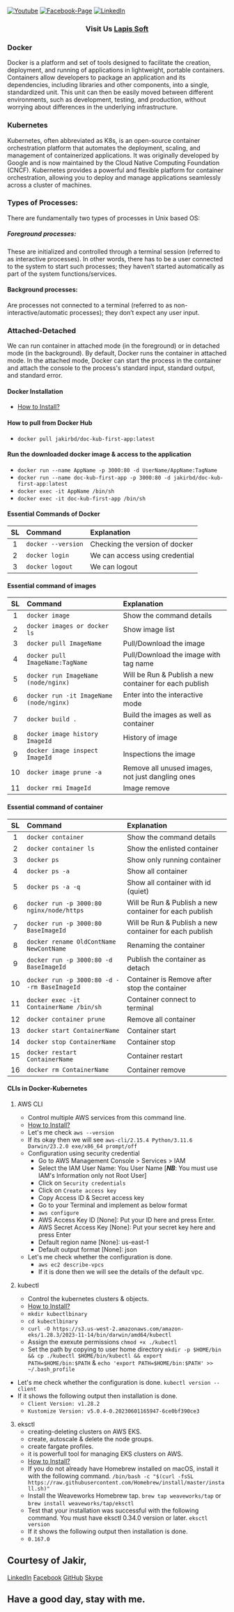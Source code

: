 [![Youtube][youtube-shield]][youtube-url]
[![Facebook-Page][facebook-shield]][facebook-url]
[![LinkedIn][linkedin-shield]][linkedin-url]

<h3 align="center">
   Visit Us <a href="http://www.lapissoft.com">Lapis Soft</a>
</h3>

### Docker

Docker is a platform and set of tools designed to facilitate the creation, deployment, and running of applications in lightweight, portable containers. Containers allow developers to package an application and its dependencies, including libraries and other components, into a single, standardized unit. This unit can then be easily moved between different environments, such as development, testing, and production, without worrying about differences in the underlying infrastructure.

### Kubernetes

Kubernetes, often abbreviated as K8s, is an open-source container orchestration platform that automates the deployment, scaling, and management of containerized applications. It was originally developed by Google and is now maintained by the Cloud Native Computing Foundation (CNCF). Kubernetes provides a powerful and flexible platform for container orchestration, allowing you to deploy and manage applications seamlessly across a cluster of machines.

### Types of Processes:

There are fundamentally two types of processes in Unix based OS:

##### Foreground processes:

These are initialized and controlled through a terminal session (referred to as interactive processes). In other words, there has to be a user connected to the system to start such processes; they haven’t started automatically as part of the system functions/services.

#### Background processes:

Are processes not connected to a terminal (referred to as non-interactive/automatic processes); they don’t expect any user input.

### Attached-Detached

We can run container in attached mode (in the foreground) or in detached mode (in the background). By default, Docker runs the container in attached mode. In the attached mode, Docker can start the process in the container and attach the console to the process's standard input, standard output, and standard error.

#### Docker Installation

- <a href="https://docs.docker.com/get-docker/">How to Install?</a>

#### How to pull from Docker Hub

- `docker pull jakirbd/doc-kub-first-app:latest`

#### Run the downloaded docker image & access to the application

- `docker run --name AppName -p 3000:80 -d UserName/AppName:TagName`
- `docker run --name doc-kub-first-app -p 3000:80 -d jakirbd/doc-kub-first-app:latest`
- `docker exec -it AppName /bin/sh`
- `docker exec -it doc-kub-first-app /bin/sh`

#### Essential Commands of Docker

| SL  | Command            | Explanation                    |
| :-: | :----------------- | :----------------------------- |
|  1  | `docker --version` | Checking the version of docker |
|  2  | `docker login`     | We can access using credential |
|  3  | `docker logout`    | We can logout                  |

#### Essential command of images

| SL  | Command                                 | Explanation                                            |
| :-: | :-------------------------------------- | :----------------------------------------------------- |
|  1  | `docker image`                          | Show the command details                               |
|  2  | `docker images or docker ls`            | Show image list                                        |
|  3  | `docker pull ImageName`                 | Pull/Download the image                                |
|  4  | `docker pull ImageName:TagName`         | Pull/Download the image with tag name                  |
|  5  | `docker run ImageName (node/nginx)`     | Will be Run & Publish a new container for each publish |
|  6  | `docker run -it ImageName (node/nginx)` | Enter into the interactive mode                        |
|  7  | `docker build .`                        | Build the images as well as container                  |
|  8  | `docker image history ImageId`          | History of image                                       |
|  9  | `docker image inspect ImageId`          | Inspections the image                                  |
| 10  | `docker image prune -a`                 | Remove all unused images, not just dangling ones       |
| 11  | `docker rmi ImageId`                    | Image remove                                           |

#### Essential command of container

| SL  | Command                                     | Explanation                                            |
| :-: | :------------------------------------------ | :----------------------------------------------------- |
|  1  | `docker container`                          | Show the command details                               |
|  2  | `docker container ls`                       | Show the enlisted container                            |
|  3  | `docker ps`                                 | Show only running container                            |
|  4  | `docker ps -a`                              | Show all container                                     |
|  5  | `docker ps -a -q`                           | Show all container with id (quiet)                     |
|  6  | `docker run -p 3000:80 nginx/node/https`    | Will be Run & Publish a new container for each publish |
|  7  | `docker run -p 3000:80 BaseImageId`         | Will be Run & Publish a new container for each publish |
|  8  | `docker rename OldContName NewContName`     | Renaming the container                                 |
|  9  | `docker run -p 3000:80 -d BaseImageId`      | Publish the container as detach                        |
| 10  | `docker run -p 3000:80 -d --rm BaseImageId` | Container is Remove after stop the container           |
| 11  | `docker exec -it ContainerName /bin/sh`     | Container connect to terminal                          |
| 12  | `docker container prune`                    | Remove all container                                   |
| 13  | `docker start ContainerName`                | Container start                                        |
| 14  | `docker stop ContainerName`                 | Container stop                                         |
| 15  | `docker restart ContainerName`              | Container restart                                      |
| 16  | `docker rm ContainerName`                   | Container remove                                       |

#### CLIs in Docker-Kubernetes

1. AWS CLI

   - Control multiple AWS services from this command line.
   - <a href="https://docs.aws.amazon.com/cli/latest/userguide/getting-started-install.html">How to Install?</a>
   - Let's me check `aws --version`
   - If its okay then we will see `aws-cli/2.15.4 Python/3.11.6 Darwin/23.2.0 exe/x86_64 prompt/off`
   - Configuration using security credential
     - Go to AWS Management Console > Services > IAM
     - Select the IAM User Name: You User Name [***NB***: You must use IAM's Information only not Root User]
     - Click on `Security credentials`
     - Click on `Create access key`
     - Copy Access ID & Secret access key
     - Go to your Terminal and implement as below format
     - `aws configure`
     - AWS Access Key ID [None]: Put your ID here and press Enter.
     - AWS Secret Access Key [None]: Put your secret key here and press Enter
     - Default region name [None]: us-east-1
     - Default output format [None]: json
   - Let's me check whether the configuration is done.
     - `aws ec2 describe-vpcs`
     - If it is done then we will see the details of the default vpc.

2. kubectl

   - Control the kubernetes clusters & objects.
   - <a href="https://docs.aws.amazon.com/eks/latest/userguide/install-kubectl.html">How to Install?</a>
   - `mkdir kubectlbinary`
   - `cd kubectlbinary`
   - `curl -O https://s3.us-west-2.amazonaws.com/amazon-eks/1.28.3/2023-11-14/bin/darwin/amd64/kubectl`
   - Assign the exexute permissions `chmod +x ./kubectl`
   - Set the path by copying to user home directory `mkdir -p $HOME/bin && cp ./kubectl $HOME/bin/kubectl && export PATH=$HOME/bin:$PATH` & `echo 'export PATH=$HOME/bin:$PATH' >> ~/.bash_profile`

- Let's me check whether the configuration is done. `kubectl version --client`
- If it shows the following output then installation is done.
  - `Client Version: v1.28.2`
  - `Kustomize Version: v5.0.4-0.20230601165947-6ce0bf390ce3`

3. eksctl
   - creating-deleting clusters on AWS EKS.
   - create, autoscale & delete the node groups.
   - create fargate profiles.
   - it is powerfull tool for managing EKS clusters on AWS.
   - <a href="https://docs.aws.amazon.com/emr/latest/EMR-on-EKS-DevelopmentGuide/setting-up-eksctl.html">How to Install?</a>
   - If you do not already have Homebrew installed on macOS, install it with the following command. `/bin/bash -c "$(curl -fsSL https://raw.githubusercontent.com/Homebrew/install/master/install.sh)"`
   - Install the Weaveworks Homebrew tap. `brew tap weaveworks/tap` or `brew install weaveworks/tap/eksctl`
   - Test that your installation was successful with the following command. You must have eksctl 0.34.0 version or later. `eksctl version`
   - If it shows the following output then installation is done.
   - `0.167.0`

## Courtesy of Jakir,

<a href="https://www.linkedin.com/in/jakir-ruet/">LinkedIn</a>
<a href="https://www.facebook.com/jakir.ruet">Facebook</a>
<a href="https://github.com/jakir-ruet">GitHub</a>
<a href="https://web.skype.com/?openPstnPage=true">Skype</a>

## Have a good day, stay with me.

[youtube-shield]: https://img.shields.io/badge/-Youtube-black.svg?style=flat-square&logo=youtube&color=blue&logoColor=red
[youtube-url]: https://www.youtube.com/@LapisSoft/featured
[facebook-shield]: https://img.shields.io/badge/-Facebook-black.svg?style=flat-square&logo=facebook&color=pink&logoColor=blue
[facebook-url]: https://www.facebook.com/GoLapisSoft/
[linkedin-shield]: https://img.shields.io/badge/-LinkedIn-black.svg?style=flat-square&logo=linkedin&colorB=red
[linkedin-url]: https://www.linkedin.com/company/lapis-soft/
